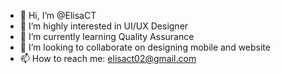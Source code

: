 - 👋 Hi, I’m @ElisaCT
- 👀 I’m highly interested in UI/UX Designer
- 🌱 I’m currently learning Quality Assurance
- 💞️ I’m looking to collaborate on designing mobile and website
- 📫 How to reach me: elisact02@gmail.com

<!---
ElisaCT/ElisaCT is a ✨ special ✨ repository because its `README.md` (this file) appears on your GitHub profile.
You can click the Preview link to take a look at your changes.
--->
